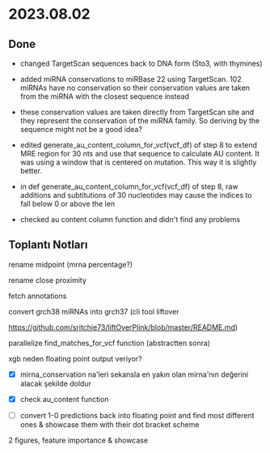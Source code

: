 # 2023.08.02

## Done

- changed TargetScan sequences back to DNA form (5to3, with thymines)

- added miRNA conservations to miRBase 22 using TargetScan. 102 miRNAs have no conservation so their conservation values are taken from the miRNA with the closest sequence instead

- these conservation values are taken directly from TargetScan site and they represent the conservation of the miRNA family. So deriving by the sequence might not be a good idea?

- edited generate_au_content_column_for_vcf(vcf_df) of step 8 to extend MRE region for 30 nts and use that sequence to calculate AU content. It was using a window that is centered on mutation. This way it is slightly better.

- in def generate_au_content_column_for_vcf(vcf_df) of step 8, raw additions and subtitutions of 30 nucleotides may cause the indices to fall below 0 or above the len

- checked au content column function and didn't find any problems

## Toplantı Notları

rename midpoint (mrna percentage?)

rename close proximity

fetch annotations

convert grch38 miRNAs into grch37 (cli tool liftover

https://github.com/sritchie73/liftOverPlink/blob/master/README.md)

parallelize find_matches_for_vcf function (abstractten sonra)

xgb neden floating point output veriyor?

- [x] mirna_conservation na'leri sekansla en yakın olan mirna'nın değerini alacak şekilde doldur

- [x] check au_content function

- [ ] convert 1-0 predictions back into floating point and find most different ones & showcase them with their dot bracket scheme

2 figures, feature importance & showcase
